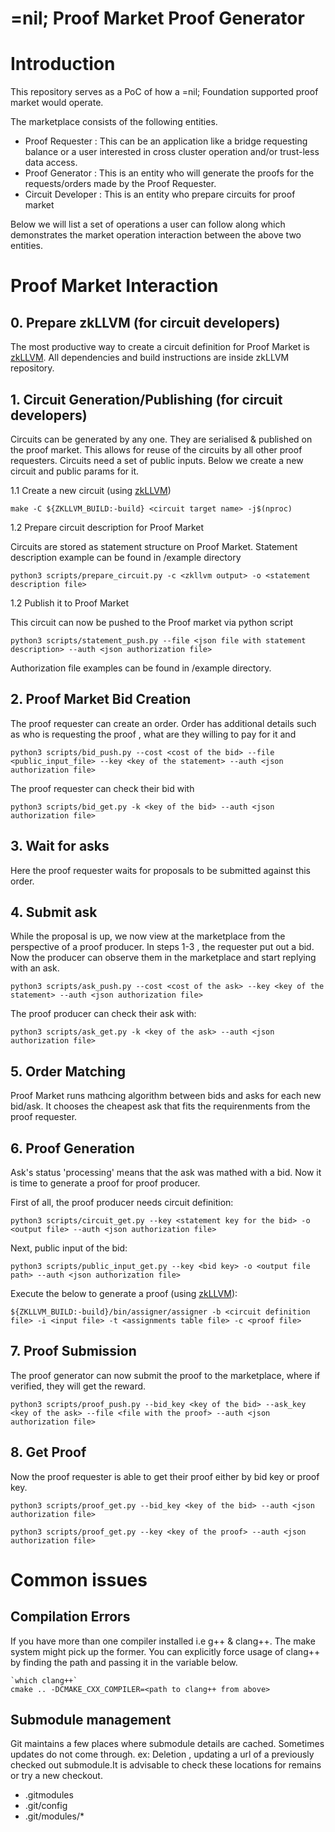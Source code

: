 # =nil; Proof Market Proof Generator

# Introduction

This repository serves as a PoC of how a =nil; Foundation supported proof market would operate.

The marketplace consists of the following entities.
- Proof Requester : This can be an application like a bridge requesting 
balance or a user interested in cross cluster operation and/or trust-less data access.
- Proof Generator : This is an entity who will generate the proofs for the requests/orders
made by the Proof Requester.
- Circuit Developer : This is an entity who prepare circuits for proof market

Below we will list a set of operations a user can follow along which demonstrates the market 
operation interaction between the above two entities.

# Proof Market Interaction

## 0. Prepare zkLLVM (for circuit developers)
The most productive way to create a circuit definition for Proof Market is [zkLLVM](https://github.com/NilFoundation/zkllvm).
All dependencies and build instructions are inside zkLLVM repository. 

## 1. Circuit Generation/Publishing (for circuit developers)

Circuits can be generated by any one. They are serialised &  published on the proof market. 
This allows for reuse of the circuits by all other proof requesters. Circuits need a set 
of public inputs. Below we create a new circuit and public params for it.

1.1  Create a new сircuit (using [zkLLVM](https://github.com/NilFoundation/zkllvm))
```
make -C ${ZKLLVM_BUILD:-build} <circuit target name> -j$(nproc)
```

1.2 Prepare circuit description for Proof Market

Circuits are stored as statement structure on Proof Market.
Statement description example can be found in /example directory

```
python3 scripts/prepare_circuit.py -c <zkllvm output> -o <statement description file>
```

1.2 Publish it to Proof Market

This circuit can now be pushed to the Proof market via python script

```
python3 scripts/statement_push.py --file <json file with statement description> --auth <json authorization file>
```

Authorization file examples can be found in /example directory. 

## 2. Proof Market Bid Creation

The proof requester can create an order. Order
has additional details such as who is requesting the proof , what are they willing to pay for it and

```
python3 scripts/bid_push.py --cost <cost of the bid> --file <public_input_file> --key <key of the statement> --auth <json authorization file>
```

The proof requester can check their bid with
```
python3 scripts/bid_get.py -k <key of the bid> --auth <json authorization file>
```


## 3. Wait for asks
Here the proof requester waits for proposals to be submitted against this order.


## 4. Submit ask
While the proposal is up, we now view at the marketplace from the perspective of a 
proof producer. In steps 1-3 , the requester put out a bid. Now the producer can
observe them in the marketplace and start replying with an ask.

```
python3 scripts/ask_push.py --cost <cost of the ask> --key <key of the statement> --auth <json authorization file>
```

The proof producer can check their ask with:
```
python3 scripts/ask_get.py -k <key of the ask> --auth <json authorization file>
```


## 5. Order Matching

Proof Market runs mathcing algorithm between bids and asks for each new bid/ask. 
It chooses the cheapest ask that fits the requirenments from the proof requester. 


## 6. Proof Generation
Ask's status 'processing' means that the ask was mathed with a bid.
Now it is time to generate a proof for proof producer. 

First of all, the proof producer needs circuit definition:
```
python3 scripts/circuit_get.py --key <statement key for the bid> -o <output file> --auth <json authorization file>
```

Next, public input of the bid:
```
python3 scripts/public_input_get.py --key <bid key> -o <output file path> --auth <json authorization file>
```

Execute the below to generate a proof (using [zkLLVM](https://github.com/NilFoundation/zkllvm)):
```
${ZKLLVM_BUILD:-build}/bin/assigner/assigner -b <circuit definition file> -i <input file> -t <assignments table file> -c <proof file>
```


## 7. Proof Submission
The proof generator can now submit the proof to the marketplace, where if verified, they will
get the reward.

```
python3 scripts/proof_push.py --bid_key <key of the bid> --ask_key <key of the ask> --file <file with the proof> --auth <json authorization file>
```

## 8. Get Proof

Now the proof requester is able to get their proof either by bid key or proof key.

```
python3 scripts/proof_get.py --bid_key <key of the bid> --auth <json authorization file>
```

```
python3 scripts/proof_get.py --key <key of the proof> --auth <json authorization file>
```

# Common issues

## Compilation Errors
If you have more than one compiler installed i.e g++ & clang++. The make system might pick up the former. You can explicitly force usage of
clang++ by finding the path and passing it in the variable below.

```
`which clang++`  
cmake .. -DCMAKE_CXX_COMPILER=<path to clang++ from above>
```

## Submodule management
Git maintains a few places where submodule details are cached. Sometimes updates do not come through. ex: Deletion , updating
a url of a previously checked out submodule.It is advisable to check these locations for remains or try a new checkout.
- .gitmodules
- .git/config
- .git/modules/*
